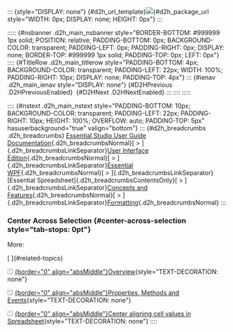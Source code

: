 ::: {style="DISPLAY: none"}
[](ms-xhelp:///?Id=d2h_url_template){#d2h_url_template}![](!package_url!){#d2h_package_url style="WIDTH: 0px; DISPLAY: none; HEIGHT: 0px"}
:::

::::: {#nsbanner .d2h_main_nsbanner style="BORDER-BOTTOM: #999999 1px solid; POSITION: relative; PADDING-BOTTOM: 0px; BACKGROUND-COLOR: transparent; PADDING-LEFT: 0px; PADDING-RIGHT: 0px; DISPLAY: none; BORDER-TOP: #999999 1px solid; PADDING-TOP: 0px; LEFT: 0px"}
:::: {#TitleRow .d2h_main_titlerow style="PADDING-BOTTOM: 4px; BACKGROUND-COLOR: transparent; PADDING-LEFT: 22px; WIDTH: 100%; PADDING-RIGHT: 10px; DISPLAY: none; PADDING-TOP: 4px"}
::: {#ienav .d2h_main_ienav style="DISPLAY: none"}
[](ms-xhelp:///?Id=6f58914d-4f14-4ce1-8272-2427f57b1fd0){#D2HPrevious .D2HPreviousEnabled}  [](ms-xhelp:///?Id=88149d72-71aa-4e83-ae6a-6c4d1f5d1e52){#D2HNext .D2HNextEnabled}
:::
::::
:::::

:::: {#nstext .d2h_main_nstext style="PADDING-BOTTOM: 10px; BACKGROUND-COLOR: transparent; PADDING-LEFT: 22px; PADDING-RIGHT: 10px; HEIGHT: 100%; OVERFLOW: auto; PADDING-TOP: 5px" hasuserbackground="true" valign="bottom"}
::: {#d2h_breadcrumbs .d2h_breadcrumbs}
[Essential Studio User Guide Documentation](ms-xhelp:///?Id=12457748-09e3-4d74-a240-8e049cedf030){.d2h_breadcrumbsNormal}[ \> ]{.d2h_breadcrumbsLinkSeparator}[User Interface Edition](ms-xhelp:///?Id=c29296b7-531c-413b-a0ec-488ca1f7f669){.d2h_breadcrumbsNormal}[ \> ]{.d2h_breadcrumbsLinkSeparator}[Essential WPF](ms-xhelp:///?Id=7f4f82c5-151c-4262-94d0-75c4626c77bc){.d2h_breadcrumbsNormal}[ \> ]{.d2h_breadcrumbsLinkSeparator}[Essential Spreadsheet]{.d2h_breadcrumbsContentsOnly}[ \> ]{.d2h_breadcrumbsLinkSeparator}[Concepts and Features](ms-xhelp:///?Id=625a8128-e556-4a29-9ea6-d472120ad9e1){.d2h_breadcrumbsNormal}[ \> ]{.d2h_breadcrumbsLinkSeparator}[Formatting](ms-xhelp:///?Id=cba3a805-6260-4f6e-b36e-e0f215f15050){.d2h_breadcrumbsNormal}
:::

### Center Across Selection {#center-across-selection style="tab-stops: 0pt"}

More:

[ ]{#related-topics}

[![](button.gif){border="0" align="absMiddle"}Overview](ms-xhelp:///?Id=d693b953-e506-49f4-b3e1-ef183052d5b8){style="TEXT-DECORATION: none"}

[![](button.gif){border="0" align="absMiddle"}Properties, Methods and Events](ms-xhelp:///?Id=310cbc9f-6b8f-4ab6-acd1-159affa45583){style="TEXT-DECORATION: none"}

[![](button.gif){border="0" align="absMiddle"}Center aligning cell values in Spreadsheet](ms-xhelp:///?Id=b0e0adff-a89f-49fd-8d8e-5a20c7be3c2b){style="TEXT-DECORATION: none"}
::::
